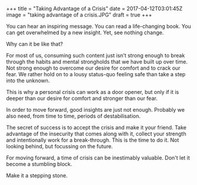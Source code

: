 +++
title = "Taking Advantage of a Crisis"
date = 2017-04-12T03:01:45Z
image = "taking advantage of a crisis.JPG"
draft = true
+++


You can hear an inspiring message. You can read a life-changing book. 
You can get overwhelmed by a new insight. Yet, see nothing change.

Why can it be like that?

For most of us, consuming such content just isn’t strong enough 
to break through the habits and mental strongholds that we have built up over time. 
Not strong enough to overcome our desire for comfort and to crack our fear. 
We rather hold on to a lousy status-quo feeling safe than take a step into the unknown. 

This is why a personal crisis can work as a door opener, but only if it 
is deeper than our desire for comfort and stronger than our fear.

In order to move forward, good insights are just not enough. 
Probably we also need, from time to time, periods of destabilisation.

The secret of success is to accept the crisis and make it your friend. Take
 advantage of the insecurity that comes along with it, collect your strength and intentionally work for a break-through. This is the time to do it. Not looking behind, but focussing on the future.

For moving forward, a time of crisis can be inestimably valuable. Don't let it become a stumbling block.

Make it a stepping stone.